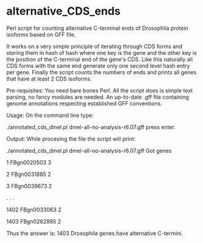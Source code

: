 # alternative_CDS_ends
Perl script for counting alternative C-terminal ends of Drosophila protein isoforms based on GFF file. 

It works on a very simple principle of iterating through CDS forms and storing them in hash of hash where one key is the gene and the other key is the position of the C-terminal end of the gene's CDS. Like this naturally all CDS forms with the same end generate only one second level hash entry per gene. Finally the script counts the numbers of ends and prints all genes that have at least 2 CDS isoforms.

Pre-requisites: You need bare bones Perl. All the script does is simple text parsing, no fancy modules are needed. An up-to-date .gff file containing genome annotations respecting established GFF conventions.

Usage: On the command line type:

./annotated_cds_dmel.pl dmel-all-no-analysis-r6.07.gff
press enter.

Output: While procesing the file the script will print:

./annotated_cds_dmel.pl dmel-all-no-analysis-r6.07.gff
Got genes

1	FBgn0020503	3

2	FBgn0031885	2

3	FBgn0039673	2

.
.
.

1402	FBgn0033063	2

1403	FBgn0262985	2

Thus the answer is: 1403 Drosophila genes have alternative C-termini.
